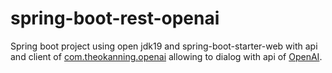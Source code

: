 # spring-boot-rest-openai
Spring boot project using open jdk19 and spring-boot-starter-web with api and client of [com.theokanning.openai](https://github.com/TheoKanning/openai-java) allowing to dialog with api of [OpenAI](https://beta.openai.com/docs/api-reference/introduction).
